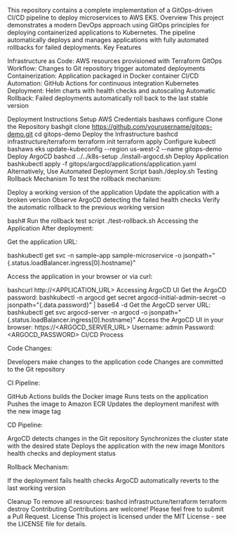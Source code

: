 This repository contains a complete implementation of a GitOps-driven CI/CD pipeline to deploy microservices to AWS EKS.
Overview
This project demonstrates a modern DevOps approach using GitOps principles for deploying containerized applications to Kubernetes. The pipeline automatically deploys and manages applications with fully automated rollbacks for failed deployments.
Key Features

Infrastructure as Code: AWS resources provisioned with Terraform
GitOps Workflow: Changes to Git repository trigger automated deployments
Containerization: Application packaged in Docker container
CI/CD Automation: GitHub Actions for continuous integration
Kubernetes Deployment: Helm charts with health checks and autoscaling
Automatic Rollback: Failed deployments automatically roll back to the last stable version

Deployment Instructions
Setup AWS Credentials
bashaws configure
Clone the Repository
bashgit clone https://github.com/yourusername/gitops-demo.git
cd gitops-demo
Deploy the Infrastructure
bashcd infrastructure/terraform
terraform init
terraform apply
Configure kubectl
bashaws eks update-kubeconfig --region us-west-2 --name gitops-demo
Deploy ArgoCD
bashcd ../../k8s-setup
./install-argocd.sh
Deploy Application
bashkubectl apply -f gitops/argocd/applications/application.yaml
Alternatively, Use Automated Deployment Script
bash./deploy.sh
Testing Rollback Mechanism
To test the rollback mechanism:

Deploy a working version of the application
Update the application with a broken version
Observe ArgoCD detecting the failed health checks
Verify the automatic rollback to the previous working version

bash# Run the rollback test script
./test-rollback.sh
Accessing the Application
After deployment:

Get the application URL:

bashkubectl get svc -n sample-app sample-microservice -o jsonpath="{.status.loadBalancer.ingress[0].hostname}"

Access the application in your browser or via curl:

bashcurl http://<APPLICATION_URL>
Accessing ArgoCD UI
Get the ArgoCD password:
bashkubectl -n argocd get secret argocd-initial-admin-secret -o jsonpath="{.data.password}" | base64 -d
Get the ArgoCD server URL:
bashkubectl get svc argocd-server -n argocd -o jsonpath="{.status.loadBalancer.ingress[0].hostname}"
Access the ArgoCD UI in your browser:
https://<ARGOCD_SERVER_URL>
Username: admin
Password: <ARGOCD_PASSWORD>
CI/CD Process

Code Changes:

Developers make changes to the application code
Changes are committed to the Git repository


CI Pipeline:

GitHub Actions builds the Docker image
Runs tests on the application
Pushes the image to Amazon ECR
Updates the deployment manifest with the new image tag


CD Pipeline:

ArgoCD detects changes in the Git repository
Synchronizes the cluster state with the desired state
Deploys the application with the new image
Monitors health checks and deployment status


Rollback Mechanism:

If the deployment fails health checks
ArgoCD automatically reverts to the last working version



Cleanup
To remove all resources:
bashcd infrastructure/terraform
terraform destroy
Contributing
Contributions are welcome! Please feel free to submit a Pull Request.
License
This project is licensed under the MIT License - see the LICENSE file for details.
